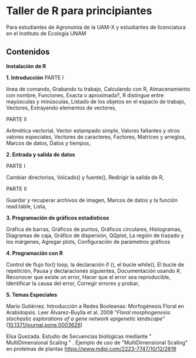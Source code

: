 # Taller de R para principiantes
Para estudiantes de Agronomía de la UAM-X y estudiantes de licenciatura en el Instituto de Ecología UNAM

## Contenidos

**Instalación de R**

**1. Introducción**
PARTE I

   línea de comando,
   Grabando tu trabajo,
   Calculando con R,
   Almacenamiento con nombre,
   Funciones,
   Exacta o aproximada?,
   R distingue entre mayúsculas y minúsculas,
   Listado de los objetos en el espacio de trabajo,
   Vectores,
   Extrayendo elementos de vectores,
   
PARTE II

   Aritmética vectorial,
   Vector estampado simple,
   Valores faltantes y otros valores especiales,
   Vectores de caracteres,
   Factores,
   Matrices y arreglos,
   Marcos de datos,
   Datos y tiempos,

**2. Entrada y salida de datos**

PARTE I

   Cambiar directorios,
   Volcado() y fuente(),
   Redirigir la salida de R,
   
PARTE II

   Guardar y recuperar archivos de imagen,
   Marcos de datos y la función read.table,
   Lista,
    
**3. Programación de gráficos estadísticos**

   Gráfica de barras,
   Gráficos de puntos,
   Gráficos circulares,
   Histogramas,
   Diagramas de caja,
   Gráfico de dispersión,
   QQplot,
   La región de trazado y los márgenes,
   Agregar plots,
   Configuración de parámetros gráficos
    
**4. Programación con R**

   Control de flujo
          for() loop,
         la declaración if (),
         el bucle while(),
         El bucle de repetición,
         Pausa y declaraciones siguientes,
         Documentación usando #,
         Reconocer que existe un error,
         Hacer que el error sea reproducible,
         Identificar la causa del error,
         Corregir errores y probar,
       

   **5. Temas Especiales**

   Mario Gutiérrez. Introducción a Redes Booleanas: Morfogénesis Floral en Arabidopsis. Leer Álvarez-Buylla et al. 2008 "*Floral morphogenesis: stochastic explorations of a gene network epigenetic landscape*" ([10.1371/journal.pone.0003626](https://doi.org/10.1371/journal.pone.0003626))  
  
   Elsa Quezada.  Estudio de Secuencias biológicas mediante " MultiDimensional Scaling " .
   Ejemplo de uso de "MultiDimensional Scaling" en proteinas de plantas https://www.mdpi.com/2223-7747/10/12/2619 
